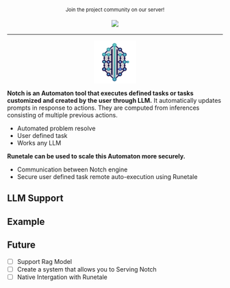 <p align="center">
  <small>Join the project community on our server!</small>
  <br/><br/>
  <a href="https://discord.gg/tpAz2MTA" target="_blank" title="Join our community!">
    <img src="https://dcbadge.limes.pink/api/server/https://discord.gg/tpAz2MTA"/>
  </a>
</p>
<hr/>

<p align="center">
    <img src="assets/logo.png" alt="notch" width="100" height="100" align='center'/>
</p>

**Notch is an Automaton tool that executes defined tasks or tasks customized and created by the user through LLM.**
It automatically updates prompts in response to actions.
They are computed from inferences consisting of multiple previous actions.
- Automated problem resolve
- User defined task
- Works any LLM

**Runetale can be used to scale this Automaton more securely.**
- Communication between Notch engine
- Secure user defined task remote auto-execution using Runetale

## LLM Support

## Example

## Future
- [ ] Support Rag Model
- [ ] Create a system that allows you to Serving Notch
- [ ] Native Intergation with Runetale
